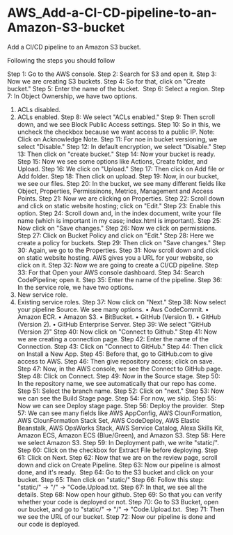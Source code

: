# AWS_Add-a-CI-CD-pipeline-to-an-Amazon-S3-bucket

Add a CI/CD pipeline to an Amazon S3 bucket.


Following the steps you should follow


Step 1: Go to the AWS console.
Step 2: Search for S3 and open it.
Step 3: Now we are creating S3 buckets.
Step 4: So for that, click on "Create bucket."
Step 5: Enter the name of the bucket. 
Step 6: Select a region.
Step 7: In Object Ownership, we have two options.
1. ACLs disabled.
2. ACLs enabled.
Step 8: We select "ACLs enabled."
Step 9: Then scroll down, and we see Block Public Access settings.
Step 10: So in this, we uncheck the checkbox because we want access to a public IP.
Note: Click on Acknowledge Note.
Step 11: For noe in bucket versioning, we select "Disable."
Step 12: In default encryption, we select "Disable."
Step 13: Then click on "create bucket."
Step 14: Now your bucket is ready.
Step 15: Now we see some options like Actions, Create folder, and Upload.
Step 16: We click on "Upload."
Step 17: Then click on Add file or Add folder.
Step 18: Then click on upload.
Step 19: Now, in our bucket, we see our files.
Step 20: In the bucket, we see many different fields like Object, Properties, Permissinons, Metrics, Management and Access Points.
Step 21: Now we are clicking on Properties.
Step 22: Scroll down and click on static website hosting; click on "Edit."
Step 23: Enable this option.
Step 24: Scroll down and, in the index document, write your file name (which is important in my case; index.html is important).
Step 25: Now click on "Save changes."
Step 26: Now we click on permissions.
Step 27: Click on Bucket Policy and click on "Edit."
Step 28: Here we create a policy for buckets.
Step 29: Then click on "Save changes."
Step 30: Again, we go to the Properties.
Step 31: Now scroll down and click on static website hosting. AWS gives you a URL for your website, so click on it.
Step 32: Now we are going to create a CI/CD pipeline.
Step 33: For that Open your AWS console dashboard.
Step 34: Search CodePipeline; open it.
Step 35: Enter the name of the pipeline.
Step 36: In the service role, we have two options.
1. New service role.
2. Existing service roles.
Step 37: Now click on "Next."
Step 38: Now select your pipeline Source.
We see many options.
• Aws CodeCommit.
• Amazon ECR.
• Amazon S3.
• BitBucket.
• GitHub (Version 1).
• GitHub (Version 2).
• GitHub Enterprise Server.
Step 39: We select "GitHub (Version 2)"
Step 40: Now click on "Connect to Github."
Step 41: Now we are creating a connection page.
Step 42: Enter the name of the Connection.
Step 43: Click on "Connect to GitHub."
Step 44: Then click on Install a New App.
Step 45: Before that, go to GitHub.com to give access to AWS.
Step 46: Then give repository access; click on save.
Step 47: Now, in the AWS console, we see the Connect to GitHub page.
Step 48: Click on Connect.
Step 49: Now in the Source stage.
Step 50: In the repository name, we see automatically that our repo has come.
Step 51: Select the branch name.
Step 52: Click on "next."
Step 53: Now we can see the Build Stage page.
Step 54: For now, we skip.
Step 55: Now we can see Deploy stage page.
Step 56: Deploy the provider. 
Step 57: We can see many fields like AWS AppConfig, AWS ClounFormation, AWS ClounFormation Stack Set, AWS CodeDeploy, AWS Elastic Beanstalk, AWS OpsWorks Stack, AWS Service Catalog, Alexa Skills Kit, Amazon ECS, Amazon ECS (Blue/Green), and Amazon S3.
Step 58: Here we select Amazon S3.
Step 59: In Deployment path, we write "static/".
Step 60: Click on the checkbox for Extract File before deploying.
Step 61: Click on Next.
Step 62: Now that we are on the review page, scroll down and click on Create Pipeline.
Step 63: Now our pipeline is almost done, and it's ready. 
Step 64: Go to the S3 bucket and click on your bucket.
Step 65: Then click on "static/"
Step 66: Follow this step: "static/" -> "/" -> "Code.Upload.txt.
Step 67: In that, we see all the details.
Step 68: Now open hour github.
Step 69: So that you can verify whether your code is deployed or not.
Step 70: Go to S3 Bucket, open our bucket, and go to "static/" -> "/" -> "Code.Upload.txt. 
Step 71: Then we see the URL of our bucket.
Step 72: Now our pipeline is done and our code is deployed.

